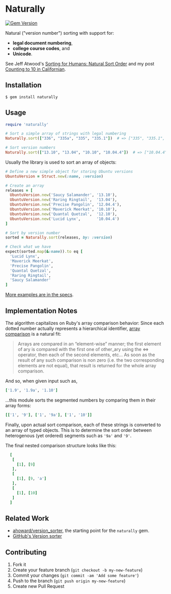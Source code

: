 # Naturally
[![Gem Version](https://badge.fury.io/rb/naturally.svg)](https://badge.fury.io/rb/naturally)

Natural ("version number") sorting with support for:

* **legal document numbering**,
* **college course codes**, and
* **Unicode**.

See Jeff Atwood's [Sorting for Humans: Natural Sort Order](https://blog.codinghorror.com/sorting-for-humans-natural-sort-order/) and my post [Counting to 10 in Californian](https://blog.public.law/2012/08/07/counting-from-1-to-10-in-californian/).

## Installation

```Shell
$ gem install naturally
```

## Usage

```Ruby
require 'naturally'

# Sort a simple array of strings with legal numbering
Naturally.sort(["336", "335a", "335", "335.1"])  # => ["335", "335.1", "335a", "336"]

# Sort version numbers
Naturally.sort(["13.10", "13.04", "10.10", "10.04.4"])  # => ["10.04.4", "10.10", "13.04", "13.10"]
```

Usually the library is used to sort an array of objects:


```Ruby
# Define a new simple object for storing Ubuntu versions
UbuntuVersion = Struct.new(:name, :version)

# Create an array
releases = [
  UbuntuVersion.new('Saucy Salamander', '13.10'),
  UbuntuVersion.new('Raring Ringtail',  '13.04'),
  UbuntuVersion.new('Precise Pangolin', '12.04.4'),
  UbuntuVersion.new('Maverick Meerkat', '10.10'),
  UbuntuVersion.new('Quantal Quetzal',  '12.10'),
  UbuntuVersion.new('Lucid Lynx',       '10.04.4')
]

# Sort by version number
sorted = Naturally.sort(releases, by: :version)

# Check what we have
expect(sorted.map(&:name)).to eq [
  'Lucid Lynx',
  'Maverick Meerkat',
  'Precise Pangolin',
  'Quantal Quetzal',
  'Raring Ringtail',
  'Saucy Salamander'
]
```

[More examples are in the specs](https://github.com/dogweather/naturally/blob/master/spec/naturally_spec.rb).


## Implementation Notes

The algorithm capitalizes on Ruby's array comparison behavior:
Since each dotted number actually represents a hierarchical 
identifier, [array comparison](http://ruby-doc.org/core-2.2.1/Array.html#method-i-3C-3D-3E) 
is a natural fit:

> Arrays are compared in an “element-wise” manner; the first element of ary is compared with the first one of other_ary using the <=> operator, then each of the second elements, etc… As soon as the result of any such comparison is non zero (i.e. the two corresponding elements are not equal), that result is returned for the whole array comparison.


And so, when given input such as,

```ruby
['1.9', '1.9a', '1.10']
```

...this module sorts the segmented numbers 
by comparing them in their array forms:

```ruby
[['1', '9'], ['1', '9a'], ['1', '10']]
```

Finally, upon actual sort comparison, each of these strings is 
converted to an array of typed objects. This is to determine the 
sort order between heterogenous (yet ordered) segments such as 
`'9a'` and `'9'`.

The final nested comparison structure looks like this:

```ruby
  [
   [
     [1], [9]
   ],
   [
     [1], [9, 'a']
   ],
   [
     [1], [10]
   ]
  ]
```

## Related Work

* [ahoward/version_sorter](https://github.com/ahoward/version_sorter), the starting point for the `naturally` gem.
* [GitHub's Version sorter](https://github.com/github/version_sorter)


## Contributing

1. Fork it
2. Create your feature branch (`git checkout -b my-new-feature`)
3. Commit your changes (`git commit -am 'Add some feature'`)
4. Push to the branch (`git push origin my-new-feature`)
5. Create new Pull Request
